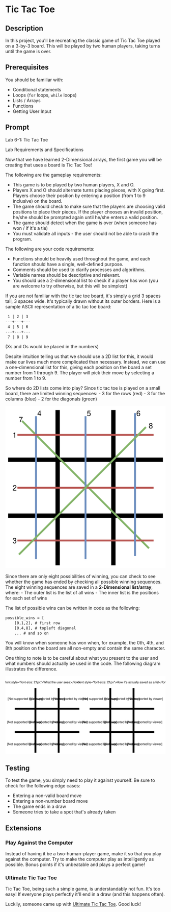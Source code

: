 # Tic Tac Toe

## Description

In this project, you'll be recreating the classic game of Tic Tac Toe played on a 3-by-3 board. This will be played by two human players, taking turns until the game is over.

## Prerequisites

You should be familiar with:

- Conditional statements
- Loops (`for` loops, `while` loops)
- Lists / Arrays
- Functions
- Getting User Input

## Prompt

Lab 6-1: Tic Tac Toe

Lab Requirements and Specifications

Now that we have learned 2-Dimensional arrays, the first game you will be creating that uses a board is Tic Tac Toe!

The following are the gameplay requirements:

- This game is to be played by two human players, X and O.
- Players X and O should alternate turns placing pieces, with X going first. Players choose their position by entering a position (from 1 to 9 inclusive) on the board.
- The game should check to make sure that the players are choosing valid positions to place their pieces. If the player chooses an invalid position, he/she should be prompted again until he/she enters a valid position.
- The game should detect when the game is over (when someone has won / if it's a tie)
- You must validate all inputs - the user should not be able to crash the program.

The following are your code requirements:

- Functions should be heavily used throughout the game, and each function should have a single, well-defined purpose.
- Comments should be used to clarify processes and algorithms.
- Variable names should be descriptive and relevant.
- You should use a 2-dimensional list to check if a player has won (you are welcome to try otherwise, but this will be simplest)

If you are not familiar with the tic tac toe board, it's simply a grid 3 spaces tall, 3 spaces wide. It's typically drawn without its outer borders. Here is a sample ASCII representation of a tic tac toe board:

```
 1 | 2 | 3
---+---+---
 4 | 5 | 6
---+---+---
 7 | 8 | 9
```

(Xs and Os would be placed in the numbers)

Despite intuition telling us that we should use a 2D list for this, it would make our lives much more complicated than necessary. Instead, we can use a one-dimensional list for this, giving each position on the board a set number from 1 through 9. The player will pick their move by selecting a number from 1 to 9.

So where do 2D lists come into play? Since tic tac toe is played on a small board, there are limited winning sequences: - 3 for the rows (red) - 3 for the columns (blue) - 2 for the diagonals (green)

![](images/tic-tac-toe-wins.svg)

Since there are only eight possibilities of winning, you can check to see whether the game has ended by checking all possible winning sequences. The eight winning sequences are saved in a **2-Dimensional list/array**, where: - The outer list is the list of all wins - The inner list is the positions for each set of wins

The list of possible wins can be written in code as the following:

```
possible_wins = [
    [0,1,2], # first row
    [0,4,8], # topleft diagonal
    ... # and so on
```

You will know when someone has won when, for example, the 0th, 4th, and 8th position on the board are all non-empty and contain the same character.

One thing to note is to be careful about what you present to the user and what numbers should actually be used in the code. The following diagram illustrates the difference.

![](images/tic-tac-toe-positions.svg)

## Testing

To test the game, you simply need to play it against yourself. Be sure to check for the following edge cases:

- Entering a non-valid board move
- Entering a non-number board move
- The game ends in a draw
- Someone tries to take a spot that's already taken

## Extensions

### Play Against the Computer

Instead of having it be a two-human-player game, make it so that you play against the computer. Try to make the computer play as intelligently as possible. Bonus points if it's unbeatable and plays a perfect game!

### Ultimate Tic Tac Toe

Tic Tac Toe, being such a simple game, is understandably not fun. It's too easy! If everyone plays perfectly it'll end in a draw (and this happens often).

Luckily, someone came up with [Ultimate Tic Tac Toe](https://mathwithbaddrawings.com/2013/06/16/ultimate-tic-tac-toe/). Good luck!
